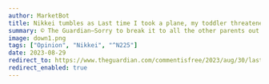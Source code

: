 ```yaml
---
author: MarketBot
title: Nikkei tumbles as Last time I took a plane, my toddler threatened to vomit all over it. So, yes, I’m in favour of child-free flights
summary: © The Guardian—Sorry to break it to all the other parents out there, but my toddler is, objectively speaking, the cutest child in the world. She is an absolute cherub, a delight and a privilege to be around – especially in the economy-minus-class cabin of a cramped transatlantic flight when she is belting out Twinkle Twinkle Little Star at the top of her lungs for the fourth time in a row while everyone else is trying to get some sleep.
image: down1.png
tags: ["Opinion", "Nikkei", "^N225"]
date: 2023-08-29
redirect_to: https://www.theguardian.com/commentisfree/2023/aug/30/last-time-i-took-a-plane-my-toddler-threatened-to-vomit-all-over-it-so-yes-im-in-favour-of-child-free-flights
redirect_enabled: true
---
```

